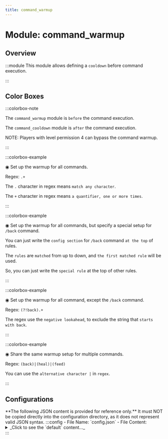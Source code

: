 ```yaml
---
title: command_warmup
---
```



# Module: command_warmup

## Overview
:::module
  This module allows defining a `cooldown` before command execution.


:::
## Color Boxes

:::colorbox-note

  The `command_warmup` module is `before` the command execution.
  
  The `command_cooldown` module is `after` the command execution.
  
  
  
  NOTE: Players with level permission 4 can bypass the command warmup.


:::

:::colorbox-example

  ◉ Set up the warmup for all commands.
  
  Regex: `.+`
  
  
  
  The `.` character in regex means `match any character`.
  
  The `+` character in regex means `a quantifier, one or more times`.


:::

:::colorbox-example

  ◉ Set up the warmup for all commands, but specify a special setup for `/back` command.
  
  You can just write the `config section` for `/back` command `at the top` of rules.
  
  The `rules` are `matched` from up to down, and `the first matched rule` will be used.
  
  So, you can just write the `special rule` at the top of other rules.


:::

:::colorbox-example

  ◉ Set up the warmup for all command, except the `/back` command.
  
  Regex: `(?!back).+`
  
  
  
  The regex use the `negative lookahead`, to exclude the string that `starts with back`.


:::

:::colorbox-example

  ◉ Share the same warmup setup for multiple commands.
  
  Regex: `(back)|(heal)|(feed)`
  
  
  
  You can use the `alternative character |` in `regex`.


:::

## Configurations
<Admonition type="warning" icon="" title="">
**The following JSON content is provided for reference only.**
It must NOT be copied directly into the configuration directory, as it does not represent valid JSON syntax.
</Admonition>
:::config
- File Name: `config.json`
- File Content: 
<details>

<summary>_Click to see the `default` content..._</summary>

```json showLineNumbers title="config/fuji/modules/command_warmup/config.json"
{
  /* Should we send a warning message for no movement? */
  "warn_for_move": true,
  "admin_players_can_bypass": true
  /* Defined `warmup` rules. */,
  "rules": [
    {
      "tags": [
        "default-tag-name"
      ]
      /* The `target command` and `warmup time in ms`. */,
      "command": {
        /* The `regex` expression used to match the `target command`. */
        "regex": "back"
        /* The `warmup time` in ms. */,
        "warmup_time_ms": 3000
      },
      "interruptible": {
        /* Is this request interruptible? */
        "enable": true
        /* The max distance to interrupt this request. */,
        "interrupt_distance": 3.0
        /* Interrupt this request when player damaged. */,
        "interrupt_on_damaged": true
        /* Interrupt this request if player in combat. */,
        "interrupt_in_combat": true
      }
    },
    {
      "tags": [
        "default-tag-name"
      ]
      /* The `target command` and `warmup time in ms`. */,
      "command": {
        /* The `regex` expression used to match the `target command`. */
        "regex": "heal"
        /* The `warmup time` in ms. */,
        "warmup_time_ms": 1000
      },
      "interruptible": {
        /* Is this request interruptible? */
        "enable": true
        /* The max distance to interrupt this request. */,
        "interrupt_distance": 3.0
        /* Interrupt this request when player damaged. */,
        "interrupt_on_damaged": true
        /* Interrupt this request if player in combat. */,
        "interrupt_in_combat": true
      }
    }
  ]
}
```
</details>
:::

